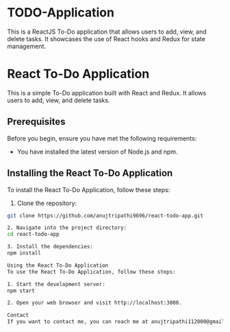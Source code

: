 # TODO-Application
This is a ReactJS To-Do application that allows users to add, view, and delete tasks. It showcases the use of React hooks and Redux for state management.

# React To-Do Application

This is a simple To-Do application built with React and Redux. It allows users to add, view, and delete tasks.

## Prerequisites

Before you begin, ensure you have met the following requirements:

* You have installed the latest version of Node.js and npm.

## Installing the React To-Do Application

To install the React To-Do Application, follow these steps:

1. Clone the repository:
```bash
git clone https://github.com/anujtripathi9696/react-todo-app.git

2. Navigate into the project directory:
cd react-todo-app

3. Install the dependencies:
npm install

Using the React To-Do Application
To use the React To-Do Application, follow these steps:

1. Start the development server:
npm start

2. Open your web browser and visit http://localhost:3000.

Contact
If you want to contact me, you can reach me at anujtripathi112000@gmail.com.

